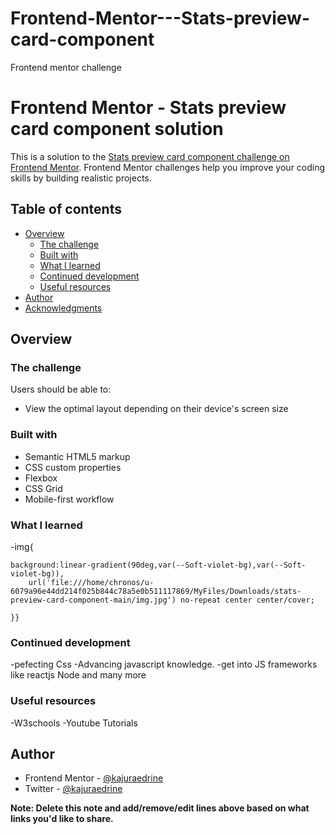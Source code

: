 # Frontend-Mentor---Stats-preview-card-component
Frontend mentor challenge
# Frontend Mentor - Stats preview card component solution

This is a solution to the [Stats preview card component challenge on Frontend Mentor](https://www.frontendmentor.io/challenges/stats-preview-card-component-8JqbgoU62). Frontend Mentor challenges help you improve your coding skills by building realistic projects. 

## Table of contents

- [Overview](#overview)
  - [The challenge](#the-challenge)
  - [Built with](#built-with)
  - [What I learned](#what-i-learned)
  - [Continued development](#continued-development)
  - [Useful resources](#useful-resources)
- [Author](#author)
- [Acknowledgments](#acknowledgments)

## Overview

### The challenge

Users should be able to:

- View the optimal layout depending on their device's screen size


### Built with

- Semantic HTML5 markup
- CSS custom properties
- Flexbox
- CSS Grid
- Mobile-first workflow

### What I learned
-img{

    background:linear-gradient(90deg,var(--Soft-violet-bg),var(--Soft-violet-bg)),
        url('file:///home/chronos/u-6079a96e44dd214f025b844c78a5e0b511117869/MyFiles/Downloads/stats-preview-card-component-main/img.jpg') no-repeat center center/cover;

    }}


### Continued development

-pefecting Css
-Advancing javascript knowledge.
-get into JS frameworks like reactjs Node and many more

### Useful resources
-W3schools
-Youtube Tutorials

## Author


- Frontend Mentor - [@kajuraedrine](https://www.frontendmentor.io/profile/kajuraedrine)
- Twitter - [@kajuraedrine](https://www.twitter.com/kajuraedrine)

**Note: Delete this note and add/remove/edit lines above based on what links you'd like to share.**

